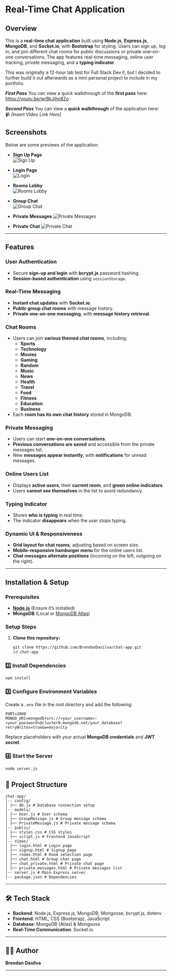 # **Real-Time Chat Application**

## **Overview**

This is a **real-time chat application** built using **Node.js**, **Express.js**, **MongoDB**, and **Socket.io**, with **Bootstrap** for styling. Users can sign up, log in, and join different chat rooms for public discussions or private one-on-one conversations. The app features real-time messaging, online user tracking, private messaging, and a **typing indicator**.

This was originally a 12-hour lab test for Full Stack Dev II, but I decided to further build it out afterwards as a mini personal project to include in my portfolio.

**_First Pass_**
You can view a quick walkthrough of the **first pass** here: https://youtu.be/wrBkJihn8Zo

**_Second Pass_**
You can view a **quick walkthrough** of the application here:  
📹 _[Insert Video Link Here]_

## **Screenshots**

Below are some previews of the application:

- **Sign Up Page**  
  ![Sign Up](public/assets/screenshots/signup.png)

- **Login Page**  
  ![Login](public/assets/screenshots/login.png)

- **Rooms Lobby**  
  ![Rooms Lobby](public/assets/screenshots/rooms-lobby.png)

- **Group Chat**  
  ![Group Chat](public/assets/screenshots/group-chat.png)

- **Private Messages**
  ![Private Messages](public/assets/screenshots/private-messages.png)

- **Private Chat**
  ![Private Chat](public/assets/screenshots/private-chat.png)

---

## **Features**

### **User Authentication**

- Secure **sign-up and login** with **bcrypt.js** password hashing.
- **Session-based authentication** using `sessionStorage`.

### **Real-Time Messaging**

- **Instant chat updates** with **Socket.io**.
- **Public group chat rooms** with message history.
- **Private one-on-one messaging**, with **message history retrieval**.

### **Chat Rooms**

- Users can join **various themed chat rooms**, including:
  - **Sports**
  - **Technology**
  - **Movies**
  - **Gaming**
  - **Random**
  - **Music**
  - **News**
  - **Health**
  - **Travel**
  - **Food**
  - **Fitness**
  - **Education**
  - **Business**
- Each **room has its own chat history** stored in MongoDB.

### **Private Messaging**

- Users can start **one-on-one conversations**.
- **Previous conversations are saved** and accessible from the private messages list.
- New **messages appear instantly**, with **notifications** for unread messages.

### **Online Users List**

- Displays **active users**, their **current room**, and **green online indicators**.
- Users **cannot see themselves** in the list to avoid redundancy.

### **Typing Indicator**

- Shows **who is typing** in real time.
- The indicator **disappears** when the user stops typing.

### **Dynamic UI & Responsiveness**

- **Grid layout for chat rooms**, adjusting based on screen size.
- **Mobile-responsive hamburger menu** for the online users list.
- **Chat messages alternate positions** (incoming on the left, outgoing on the right).

---

## **Installation & Setup**

### **Prerequisites**

- [**Node.js**](https://nodejs.org/) (Ensure it’s installed)
- **MongoDB** (Local or [MongoDB Atlas](https://www.mongodb.com/atlas/database))

### **Setup Steps**

1. **Clone this repository:**
   ```sh
   git clone https://github.com/BrendanDasilva/chat-app.git
   cd chat-app
   ```

### **2️⃣ Install Dependencies**

```sh
npm install
```

### **3️⃣ Configure Environment Variables**

Create a `.env` file in the root directory and add the following:

```plaintext
PORT=3000
MONGO_URI=mongodb+srv://<your_username>:<your_password>@cluster0.mongodb.net/your_database?retryWrites=true&w=majority
```

Replace placeholders with your actual **MongoDB credentials** and **JWT secret**.

### **4️⃣ Start the Server**

```sh
node server.js
```

## 📂 Project Structure

```
chat-app/
│-- config/
│ ├── db.js # Database connection setup
│-- models/
│ ├── User.js # User schema
│ ├── GroupMessage.js # Group message schema
│ ├── PrivateMessage.js # Private message schema
│-- public/
│ ├── styles.css # CSS styles
│ ├── script.js # Frontend JavaScript
│-- views/
│ ├── login.html # Login page
│ ├── signup.html # Signup page
│ ├── rooms.html # Room selection page
│ ├── chat.html # Group chat page
│ ├── chat_private.html # Private chat page
│ ├── private_messages.html # Private messages list
│-- server.js # Main Express server
│-- package.json # Dependencies
```

---

## 🛠 **Tech Stack**

- **Backend**: Node.js, Express.js, MongoDB, Mongoose, bcrypt.js, dotenv
- **Frontend**: HTML, CSS (Bootstrap), JavaScript
- **Database**: MongoDB (Atlas) & Mongoose
- **Real-Time Communication**: Socket.io

---

## 👨‍💻 **Author**

**Brendan Dasilva**

---

